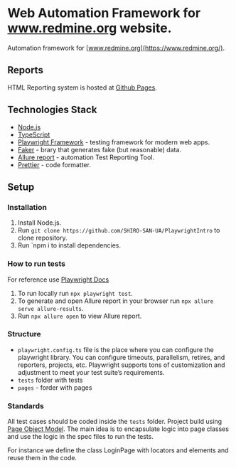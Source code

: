 # Web Automation Framework for www.redmine.org website.


Automation framework for [www.redmine.org](https://www.redmine.org/).

## Reports

HTML Reporting system is hosted at [Github Pages](https://shiro-san-ua.github.io/PlaywrightIntro/).

## Technologies Stack

-   [Node.js](https://nodejs.org/en/)
-   [TypeScript](https://www.typescriptlang.org/)
-   [Playwright Framework](https://playwright.dev/) - testing framework for modern web apps.
-   [Faker](https://fakerjs.dev/guide/) - brary that generates fake (but reasonable) data.
-   [Allure report](https://allurereport.org/) - automation Test Reporting Tool.
-   [Prettier](https://prettier.io/) - code formatter.

## Setup

### Installation

1.  Install Node.js.
1.  Run `git clone https://github.com/SHIRO-SAN-UA/PlaywrightIntro` to clone repository.
1.  Run `npm i to install dependencies.

### How to run tests

For reference use [Playwright Docs](https://playwright.dev/docs/running-tests)

1.  To run locally run `npx playwright test`.
1.  To generate and open Allure report in your browser run `npx allure serve allure-results`.
1.  Run `npx allure open` to view Allure report.


### Structure

-   `playwright.config.ts` file is the place where you can configure the playwright library. You can configure timeouts, parallelism, retires, and reporters, projects, etc. Playwright supports tons of customization and adjustment to meet your test suite’s requirements.
-   `tests` folder with tests
-   `pages` - forder with pages

### Standards

All test cases should be coded inside the `tests` folder.
Project build using [Page Object Model](https://playwright.dev/docs/pom). The main idea is to encapsulate logic into page classes and use the logic in the spec files to run the tests.

For instance we define the class LoginPage with locators and elements and reuse them in the code.
